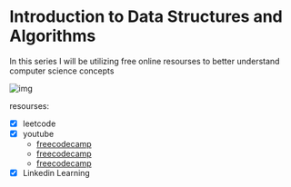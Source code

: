 # Introduction to Data Structures and Algorithms
In this series I will be utilizing free online resourses to better understand computer science concepts

![img](https://external-content.duckduckgo.com/iu/?u=https%3A%2F%2Fcdn-images-1.medium.com%2Fmax%2F1200%2F1*9QRFQdpO2f59GsN2KsE9XA.png&f=1&nofb=1)

resourses: 
- [x] leetcode 
- [x] youtube
   - [freecodecamp]()
   - [freecodecamp]()
   - [freecodecamp]()
- [x] Linkedin Learning 

